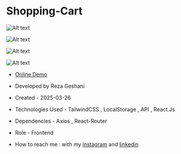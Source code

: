 # Shopping-Cart

![Alt text](https://github.com/user-attachments/assets/8b7119b2-65ac-42b9-991b-a43ed095fe33)


![Alt text](https://github.com/user-attachments/assets/566aba1e-5388-48e6-9002-e00ead34e15d)


![Alt text](https://github.com/user-attachments/assets/aa1b3826-1aa2-424b-b2dd-db15ad3bb6b3)


![Alt text](https://github.com/user-attachments/assets/7c90e210-2aca-423d-b2c7-4c9280df4141)


- [Online Demo](https://shopping-cart-pearl-beta.vercel.app/)

- Developed by Reza Geshani

- Created - 2025-03-26

- Technologies Used - TailwindCSS , LocalStorage , API , React.Js

- Dependencies - Axios , React-Router

- Role - Frontend

- How to reach me : with my [instagram](https://www.instagram.com/rezageshani_web) and [linkedin](http://www.linkedin.com/in/reza-geshani-web)
